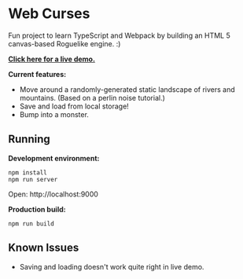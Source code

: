 # Web Curses

Fun project to learn TypeScript and Webpack by building an HTML 5
canvas-based Roguelike engine. :)

**[Click here for a live demo.](https://web-curses.netlify.com/)**

**Current features:**

* Move around a randomly-generated static landscape of rivers and mountains. (Based on a perlin noise tutorial.)
* Save and load from local storage!
* Bump into a monster.

## Running

**Development environment:**

    npm install
    npm run server

Open: http://localhost:9000

**Production build:**

    npm run build

## Known Issues

* Saving and loading doesn't work quite right in live demo.
